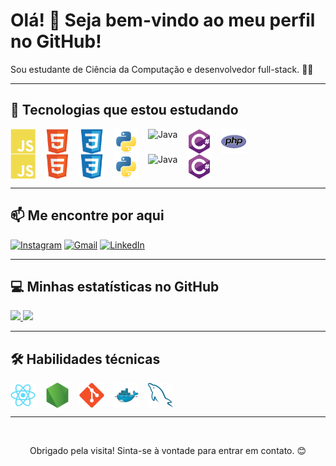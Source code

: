 # Olá! 👋 Seja bem-vindo ao meu perfil no GitHub!

Sou estudante de Ciência da Computação e desenvolvedor full-stack. 🧑‍💻

---

## 🚀 Tecnologias que estou estudando

<div style="display: flex; gap: 15px; flex-wrap: wrap;">
  <img alt="JavaScript" height="40" src="https://raw.githubusercontent.com/devicons/devicon/master/icons/javascript/javascript-plain.svg" />
  <img alt="HTML5" height="40" src="https://raw.githubusercontent.com/devicons/devicon/master/icons/html5/html5-original.svg" />
  <img alt="CSS3" height="40" src="https://raw.githubusercontent.com/devicons/devicon/master/icons/css3/css3-original.svg" />
  <img alt="Python" height="40" src="https://raw.githubusercontent.com/devicons/devicon/master/icons/python/python-original.svg" />
  <img alt="Java" height="40" src="https://cdn.jsdelivr.net/gh/devicons/devicon@latest/icons/java/java-original.svg" />
  <img alt="C#" height="40" src="https://raw.githubusercontent.com/devicons/devicon/master/icons/csharp/csharp-original.svg" />
  <img alt="PHP" height="40" src="https://raw.githubusercontent.com/devicons/devicon/master/icons/php/php-original.svg" />
</div>


<div style="display: flex; gap: 15px; flex-wrap: wrap;">
  <img alt="JavaScript" height="40" src="https://raw.githubusercontent.com/devicons/devicon/master/icons/javascript/javascript-plain.svg" />
  <img alt="HTML5" height="40" src="https://raw.githubusercontent.com/devicons/devicon/master/icons/html5/html5-original.svg" />
  <img alt="CSS3" height="40" src="https://raw.githubusercontent.com/devicons/devicon/master/icons/css3/css3-original.svg" />
  <img alt="Python" height="40" src="https://raw.githubusercontent.com/devicons/devicon/master/icons/python/python-original.svg" />
  <img alt="Java" height="40" src="https://cdn.jsdelivr.net/gh/devicons/devicon@latest/icons/java/java-original.svg" />
  <img alt="C#" height="40" src="https://raw.githubusercontent.com/devicons/devicon/master/icons/csharp/csharp-original.svg" />
</div>

---

## 📫 Me encontre por aqui

[![Instagram](https://img.shields.io/badge/-Instagram-%23E4405F?style=for-the-badge&logo=instagram&logoColor=white)](https://instagram.com/llao_z)
[![Gmail](https://img.shields.io/badge/-Gmail-%23333?style=for-the-badge&logo=gmail&logoColor=white)](mailto:bearzotti.ce@gmail.com)
[![LinkedIn](https://img.shields.io/badge/-LinkedIn-%230077B5?style=for-the-badge&logo=linkedin&logoColor=white)](https://www.linkedin.com/in/carloseduardobearzotti)

---

## 💻 Minhas estatísticas no GitHub

<div>
  <a href="https://github.com/carlosbearzotti" target="_blank" rel="noopener noreferrer">
    <img loading="lazy" height="150em" src="https://github-readme-stats.vercel.app/api/top-langs/?username=carlosbearzotti&layout=compact&langs_count=7&theme=dracula&cache_seconds=0" />
    <img loading="lazy" height="150em" src="https://github-readme-stats.vercel.app/api?username=carlosbearzotti&show_icons=true&theme=dracula&include_all_commits=true&count_private=true" />
  </a>
</div>

---

## 🛠️ Habilidades técnicas

<div style="display: flex; gap: 15px; flex-wrap: wrap;">
  <img alt="React" height="40" src="https://raw.githubusercontent.com/devicons/devicon/master/icons/react/react-original.svg" />
  <img alt="Node.js" height="40" src="https://raw.githubusercontent.com/devicons/devicon/master/icons/nodejs/nodejs-original.svg" />
  <img alt="Git" height="40" src="https://raw.githubusercontent.com/devicons/devicon/master/icons/git/git-original.svg" />
  <img alt="Docker" height="40" src="https://raw.githubusercontent.com/devicons/devicon/master/icons/docker/docker-original.svg" />
  <img alt="MySQL" height="40" src="https://raw.githubusercontent.com/devicons/devicon/master/icons/mysql/mysql-original.svg" />
</div>

---

<br>
<p align="center">
  Obrigado pela visita! Sinta-se à vontade para entrar em contato. 😊
</p>
